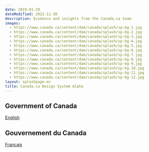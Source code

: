 ```yaml
---
date: 2019-01-29
dateModified: 2022-11-30
description: Evidence and insights from the Canada.ca team.
images:
  - https://www.canada.ca/content/dam/canada/splash/sp-bg-1.jpg
  - https://www.canada.ca/content/dam/canada/splash/sp-bg-2.jpg
  - https://www.canada.ca/content/dam/canada/splash/sp-bg-3.jpg
  - https://www.canada.ca/content/dam/canada/splash/sp-bg-4.jpg
  - https://www.canada.ca/content/dam/canada/splash/sp-bg-5.jpg
  - https://www.canada.ca/content/dam/canada/splash/sp-bg-6.jpg
  - https://www.canada.ca/content/dam/canada/splash/sp-bg-7.jpg
  - https://www.canada.ca/content/dam/canada/splash/sp-bg-8.jpg
  - https://www.canada.ca/content/dam/canada/splash/sp-bg-9.jpg
  - https://www.canada.ca/content/dam/canada/splash/sp-bg-10.jpg
  - https://www.canada.ca/content/dam/canada/splash/sp-bg-11.jpg
  - https://www.canada.ca/content/dam/canada/splash/sp-bg-12.jpg
layout: splashpage-en
title: Canada.ca Design System Alpha
---
```

<div class="row">
	<section class="col-xs-6 text-right">
	  <h2 class="wb-inv">Government of Canada</h2>
	  <p><a href="en/index.html" class="btn btn-primary">English</a></p>
	</section>
	<section class="col-xs-6" lang="fr">
	  <h2 class="wb-inv">Gouvernement du Canada</h2>
	  <p><a href="fr/index.html" class="btn btn-primary">Français</a></p>
	</section>
</div>